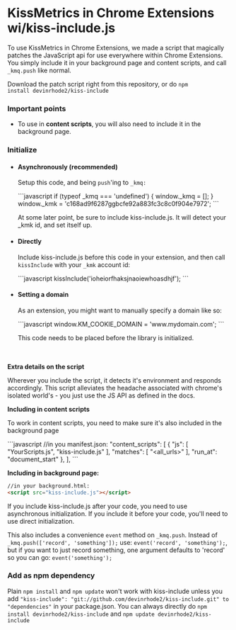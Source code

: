 <h1>KissMetrics in Chrome Extensions wi/kiss-include.js</h1>

<p>To use KissMetrics in Chrome Extensions, we made a script that magically patches the JavaScript api for use everywhere within Chrome Extensions. You simply include it in your background page and content scripts, and call <code>_kmq.push</code> like normal.</p>

Download the patch script right from this repository, or do <code>npm install devinrhode2/kiss-include</code>

<h3>Important points</h3>
<ul>
  <li>
    To use in <strong>content scripts</strong>, you will also 
    need to include it in the background page.
  </li>
</ul>

<h3>Initialize</h3>
<ul>
  <li>
    <h4>Asynchronously (recommended)</h4>
    <p>
      Setup this code, and being 
      <code>push</code>'ing to <code>_kmq:</code>
    </p>
```javascript
if (typeof _kmq === 'undefined') {
  window._kmq = [];
}
window._kmk = 'c168ad9f6287ggbcfe92a883fc3c8c0f904e7972';
```
    <p>
      At some later point, be sure to include kiss-include.js.
      It will detect your _kmk id, and set itself up.
    </p>
  </li>
  <li>
    <h4>Directly</h4>
    <p>Include kiss-include.js before this code in your extension, and then call <code>kissInclude</code> with your <code>_kmk</code> account id:</p>
```javascript
kissInclude('ioheiorfhaksjnaoiewhoasdhjf');
```
  </li>
  <li>
    <h4>Setting a domain</h4>
    <p>
      As an extension, you might want to manually
      specify a domain like so:
    </p>
```javascript
window.KM_COOKIE_DOMAIN = 'www.mydomain.com';
```
    <p>This code needs to be placed before the library is initialized.</p>  
  </li>
</ul>    

<br>
<br>
<strong>Extra details on the script</strong>
<p>Wherever you include the script, it detects it's environment and responds accordingly. This script alleviates the headache associated with chrome's isolated world's - you just use the JS API as defined in the docs.</p>
<strong>Including in content scripts</strong>
<p>To work in content scripts, you need to make sure it's also included in the background page</p>
```javascript
//in you manifest.json:
"content_scripts": [
   {
      "js": [ "YourScripts.js", "kiss-include.js" ],
      "matches": [ "&lt;all_urls&gt;" ],
      "run_at": "document_start"
   },
],
```


<strong>Including in background page:</strong>
```html
//in your background.html:
<script src="kiss-include.js"></script>
```

<p>If you include kiss-include.js after your code, you need to use asynchronous initialization. If you include it before your code, you'll need to use direct initialization.</p>

<p>This also includes a convenience <code>event</code> method on <code>_kmq.push</code>. Instead of <code>_kmq.push(['record', 'something']);</code> use: <code>event('record', 'something');</code>, but if you want to just record something, one argument defaults to 'record' so you can go: <code>event('something');</code> </p>

### Add as npm dependency

Plain `npm install` and `npm update` won't work with kiss-include unless you add `"kiss-include": "git://github.com/devinrhode2/kiss-include.git" to "dependencies"` in your package.json.
You can always directly do `npm install devinrhode2/kiss-include` and `npm update devinrhode2/kiss-include`
